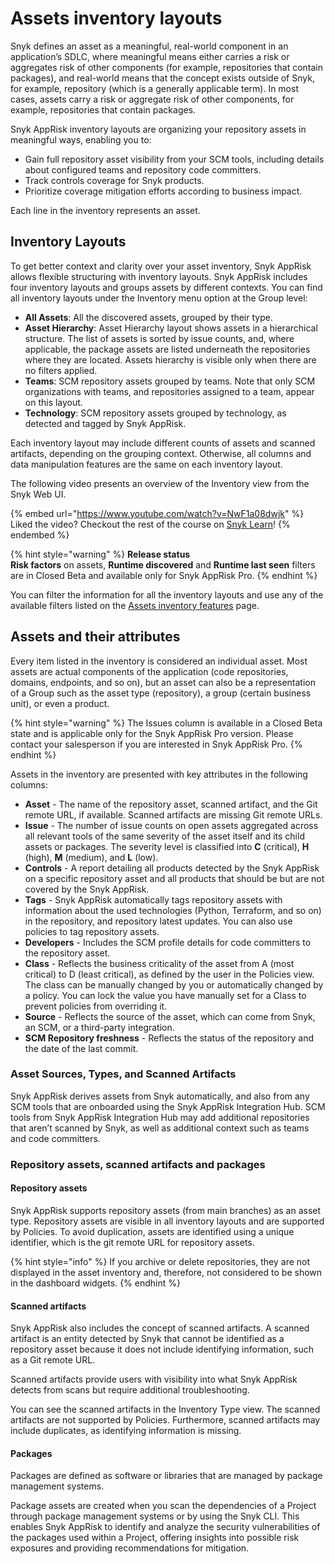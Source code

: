 # Assets inventory layouts

Snyk defines an asset as a meaningful, real-world component in an application’s SDLC, where meaningful means either carries a risk or aggregates risk of other components (for example, repositories that contain packages), and real-world means that the concept exists outside of Snyk, for example, repository (which is a generally applicable term). In most cases, assets carry a risk or aggregate risk of other components, for example, repositories that contain packages.

Snyk AppRisk inventory layouts are organizing your repository assets in meaningful ways, enabling you to:

* Gain full repository asset visibility from your SCM tools, including details about configured teams and repository code committers.
* Track controls coverage for Snyk products.
* Prioritize coverage mitigation efforts according to business impact.

Each line in the inventory represents an asset.

## Inventory Layouts <a href="#inventory-layouts" id="inventory-layouts"></a>

To get better context and clarity over your asset inventory, Snyk AppRisk allows flexible structuring with inventory layouts. Snyk AppRisk includes four inventory layouts and groups assets by different contexts. You can find all inventory layouts under the Inventory menu option at the Group level:&#x20;

* **All Assets**: All the discovered assets, grouped by their type.&#x20;
* **Asset Hierarchy**: Asset Hierarchy layout shows assets in a hierarchical structure. The list of assets is sorted by issue counts, and, where applicable, the package assets are listed underneath the repositories where they are located. Assets hierarchy is visible only when there are no filters applied.
* **Teams**: SCM repository assets grouped by teams. Note that only SCM organizations with teams, and repositories assigned to a team, appear on this layout.
* **Technology**: SCM repository assets grouped by technology, as detected and tagged by Snyk AppRisk.

Each inventory layout may include different counts of assets and scanned artifacts, depending on the grouping context. Otherwise, all columns and data manipulation features are the same on each inventory layout.

The following video presents an overview of the Inventory view from the Snyk Web UI.

{% embed url="https://www.youtube.com/watch?v=NwF1a08dwjk" %}
Liked the video? Checkout the rest of the course on [Snyk Learn](https://learn.snyk.io/lesson/snyk-apprisk-essentials/)!
{% endembed %}

{% hint style="warning" %}
**Release status** \
**Risk factors** on assets, **Runtime discovered** and **Runtime last seen** filters are in Closed Beta and available only for Snyk AppRisk Pro.
{% endhint %}

You can filter the information for all the inventory layouts and use any of the available filters listed on the [Assets inventory features](assets-inventory-features.md#available-filters) page.

## Assets and their attributes

Every item listed in the inventory is considered an individual asset. Most assets are actual components of the application (code repositories, domains, endpoints, and so on), but an asset can also be a representation of a Group such as the asset type (repository), a group (certain business unit), or even a product.&#x20;

{% hint style="warning" %}
The Issues column is available in a Closed Beta state and is applicable only for the Snyk AppRisk Pro version.  Please contact your salesperson if you are interested in Snyk AppRisk Pro.
{% endhint %}

Assets in the inventory are presented with key attributes in the following columns:

* **Asset** - The name of the repository asset, scanned artifact, and the Git remote URL, if available. Scanned artifacts are missing Git remote URLs.
* **Issue** - The number of issue counts on open assets aggregated across all relevant tools of the same severity of the asset itself and its child assets or packages. The severity level is classified into **C** (critical), **H** (high), **M** (medium), and **L** (low).
* **Controls** - A report detailing all products detected by the Snyk AppRisk on a specific repository asset and all products that should be but are not covered by the Snyk AppRisk.
* **Tags** -  Snyk AppRisk automatically tags repository assets with information about the used technologies (Python, Terraform, and so on) in the repository, and repository latest updates. You can also use policies to tag repository assets.
* **Developers** - Includes the SCM profile details for code committers to the repository asset.
* **Class** - Reflects the business criticality of the asset from A (most critical) to D (least critical), as defined by the user in the Policies view. The class can be manually changed by you or automatically changed by a policy. You can lock the value you have manually set for a Class to prevent policies from overriding it.
* **Source** - Reflects the source of the asset, which can come from Snyk, an SCM, or a third-party integration.
* **SCM Repository freshness** - Reflects the status of the repository and the date of the last commit.

### **Asset Sources, Types, and Scanned Artifacts**

Snyk AppRisk derives assets from Snyk automatically, and also from any SCM tools that are onboarded using the Snyk AppRisk Integration Hub. SCM tools from Snyk AppRisk Integration Hub may add additional repositories that aren’t scanned by Snyk, as well as additional context such as teams and code committers.

### Repository assets, scanned artifacts and packages

#### Repository assets

Snyk AppRisk supports repository assets (from main branches) as an asset type. Repository assets are visible in all inventory layouts and are supported by Policies. To avoid duplication, assets are identified using a unique identifier, which is the git remote URL for repository assets.

{% hint style="info" %}
If you archive or delete repositories, they are not displayed in the asset inventory and, therefore, not considered to be shown in the dashboard widgets.
{% endhint %}

#### Scanned artifacts

Snyk AppRisk also includes the concept of scanned artifacts. A scanned artifact is an entity detected by Snyk that cannot be identified as a repository asset because it does not include identifying information, such as a Git remote URL.&#x20;

Scanned artifacts provide users with visibility into what Snyk AppRisk detects from scans but require additional troubleshooting.&#x20;

You can see the scanned artifacts in the Inventory Type view. The scanned artifacts are not supported by Policies. Furthermore, scanned artifacts may include duplicates, as identifying information is missing.

#### Packages

Packages are defined as software or libraries that are managed by package management systems.

Package assets are created when you scan the dependencies of a Project through package management systems or by using the Snyk CLI. This enables Snyk AppRisk to identify and analyze the security vulnerabilities of the packages used within a Project, offering insights into possible risk exposures and providing recommendations for mitigation.

